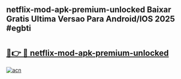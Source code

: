 ## netflix-mod-apk-premium-unlocked Baixar Gratis Ultima Versao Para Android/IOS 2025 #egbti

# <h2><a href="https://ainizakaria.my?title=netflix-mod-apk-premium-unlocked&ref=20M">🔗👉 🔴 netflix-mod-apk-premium-unlocked</a></h2>

[![acn](https://github.com/user-attachments/assets/0f9c940e-d8b0-45ae-aac7-cd30a18b3e1c)](https://ainizakaria.my?title=netflix-mod-apk-premium-unlocked&ref=20M)

